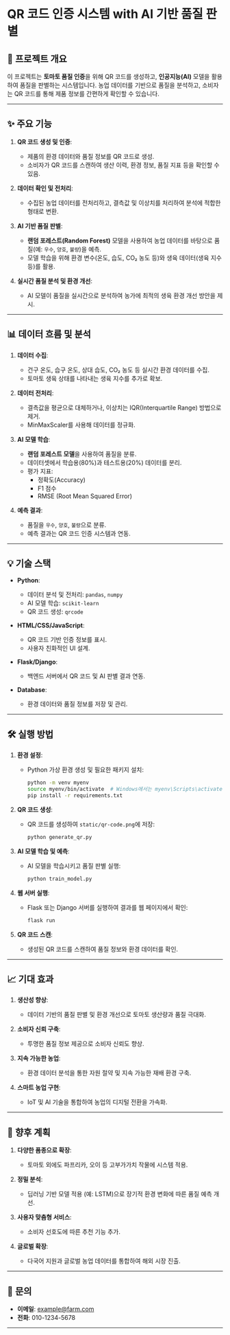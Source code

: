 # QR 코드 인증 시스템 with AI 기반 품질 판별

## 📌 프로젝트 개요
이 프로젝트는 **토마토 품질 인증**을 위해 QR 코드를 생성하고, **인공지능(AI)** 모델을 활용하여 품질을 판별하는 시스템입니다. 농업 데이터를 기반으로 품질을 분석하고, 소비자는 QR 코드를 통해 제품 정보를 간편하게 확인할 수 있습니다.

---

## ✨ 주요 기능

1. **QR 코드 생성 및 인증**:
   - 제품의 환경 데이터와 품질 정보를 QR 코드로 생성.
   - 소비자가 QR 코드를 스캔하여 생산 이력, 환경 정보, 품질 지표 등을 확인할 수 있음.

2. **데이터 확인 및 전처리**:
   - 수집된 농업 데이터를 전처리하고, 결측값 및 이상치를 처리하여 분석에 적합한 형태로 변환.

3. **AI 기반 품질 판별**:
   - **랜덤 포레스트(Random Forest)** 모델을 사용하여 농업 데이터를 바탕으로 품질(예: `우수`, `양호`, `불량`)을 예측.
   - 모델 학습을 위해 환경 변수(온도, 습도, CO₂ 농도 등)와 생육 데이터(생육 지수 등)를 활용.

4. **실시간 품질 분석 및 환경 개선**:
   - AI 모델이 품질을 실시간으로 분석하여 농가에 최적의 생육 환경 개선 방안을 제시.

---

## 📊 데이터 흐름 및 분석

1. **데이터 수집**:
   - 건구 온도, 습구 온도, 상대 습도, CO₂ 농도 등 실시간 환경 데이터를 수집.
   - 토마토 생육 상태를 나타내는 생육 지수를 추가로 확보.

2. **데이터 전처리**:
   - 결측값을 평균으로 대체하거나, 이상치는 IQR(Interquartile Range) 방법으로 제거.
   - MinMaxScaler를 사용해 데이터를 정규화.

3. **AI 모델 학습**:
   - **랜덤 포레스트 모델**을 사용하여 품질을 분류.
   - 데이터셋에서 학습용(80%)과 테스트용(20%) 데이터를 분리.
   - 평가 지표:
     - 정확도(Accuracy)
     - F1 점수
     - RMSE (Root Mean Squared Error)

4. **예측 결과**:
   - 품질을 `우수`, `양호`, `불량`으로 분류.
   - 예측 결과는 QR 코드 인증 시스템과 연동.

---

## 💡 기술 스택

- **Python**:
  - 데이터 분석 및 전처리: `pandas`, `numpy`
  - AI 모델 학습: `scikit-learn`
  - QR 코드 생성: `qrcode`
  
- **HTML/CSS/JavaScript**:
  - QR 코드 기반 인증 정보를 표시.
  - 사용자 친화적인 UI 설계.

- **Flask/Django**:
  - 백엔드 서버에서 QR 코드 및 AI 판별 결과 연동.

- **Database**:
  - 환경 데이터와 품질 정보를 저장 및 관리.

---

## 🛠 실행 방법

1. **환경 설정**:
   - Python 가상 환경 생성 및 필요한 패키지 설치:
     ```bash
     python -m venv myenv
     source myenv/bin/activate  # Windows에서는 myenv\Scripts\activate
     pip install -r requirements.txt
     ```

2. **QR 코드 생성**:
   - QR 코드를 생성하여 `static/qr-code.png`에 저장:
     ```bash
     python generate_qr.py
     ```

3. **AI 모델 학습 및 예측**:
   - AI 모델을 학습시키고 품질 판별 실행:
     ```bash
     python train_model.py
     ```

4. **웹 서버 실행**:
   - Flask 또는 Django 서버를 실행하여 결과를 웹 페이지에서 확인:
     ```bash
     flask run
     ```

5. **QR 코드 스캔**:
   - 생성된 QR 코드를 스캔하여 품질 정보와 환경 데이터를 확인.

---

## 📈 기대 효과

1. **생산성 향상**:
   - 데이터 기반의 품질 판별 및 환경 개선으로 토마토 생산량과 품질 극대화.

2. **소비자 신뢰 구축**:
   - 투명한 품질 정보 제공으로 소비자 신뢰도 향상.

3. **지속 가능한 농업**:
   - 환경 데이터 분석을 통한 자원 절약 및 지속 가능한 재배 환경 구축.

4. **스마트 농업 구현**:
   - IoT 및 AI 기술을 통합하여 농업의 디지털 전환을 가속화.

---

## 🌱 향후 계획

1. **다양한 품종으로 확장**:
   - 토마토 외에도 파프리카, 오이 등 고부가가치 작물에 시스템 적용.

2. **정밀 분석**:
   - 딥러닝 기반 모델 적용 (예: LSTM)으로 장기적 환경 변화에 따른 품질 예측 개선.

3. **사용자 맞춤형 서비스**:
   - 소비자 선호도에 따른 추천 기능 추가.

4. **글로벌 확장**:
   - 다국어 지원과 글로벌 농업 데이터를 통합하여 해외 시장 진출.

---

## 📧 문의

- **이메일**: example@farm.com
- **전화**: 010-1234-5678

---

